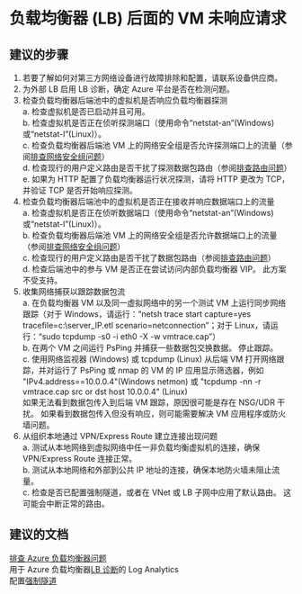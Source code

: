 <properties
    pageTitle="VMs behind Load Balancer (LB) not responding to requests"
    description="负载均衡器 (LB) 后面的 VM 未响应请求"
    service="microsoft.network"
    resource="loadbalancers"
    authors="radwiv"
    displayOrder="2"
    selfHelpType="resource"
    supportTopicIds=""
    resourceTags=""
    productPesIds=""
    cloudEnvironments="public"
/>


# <a name="vms-behind-load-balancer-lb-not-responding-to-requests"></a>负载均衡器 (LB) 后面的 VM 未响应请求

## <a name="recommended-steps"></a>**建议的步骤**
1. 若要了解如何对第三方网络设备进行故障排除和配置，请联系设备供应商。 
2. 为外部 LB 启用 LB 诊断，确定 Azure 平台是否在检测问题。 
3. 检查负载均衡器后端池中的虚拟机是否响应负载均衡器探测<br>
    a. 检查虚拟机是否已启动并且可用。<br>
    b. 检查虚拟机是否正在侦听探测端口（使用命令“netstat-an”(Windows) 或“netstat-l”(Linux)）。<br>
    c. 检查负载均衡器后端池 VM 上的网络安全组是否允许探测端口上的流量（参阅[排查网络安全组问题](https://docs.microsoft.com/azure/virtual-network/virtual-network-nsg-troubleshoot-portal)）<br>
    d. 检查现行的用户定义路由是否干扰了探测数据包路由（参阅[排查路由问题](https://docs.microsoft.com/azure/virtual-network/virtual-network-routes-troubleshoot-portal)）<br>
    e. 如果为 HTTP 配置了负载均衡器运行状况探测，请将 HTTP 更改为 TCP，并验证 TCP 是否开始响应探测。<br> 
4. 检查负载均衡器后端池中的虚拟机是否正在接收并响应数据端口上的流量<br>
    a. 检查虚拟机是否正在侦听数据端口（使用命令“netstat-an”(Windows) 或“netstat-l”(Linux)）。<br>
    b. 检查负载均衡器后端池 VM 上的网络安全组是否允许数据端口上的流量（参阅[排查网络安全组问题](https://docs.microsoft.com/azure/virtual-network/virtual-network-nsg-troubleshoot-portal)）<br>
    c. 检查现行的用户定义路由是否干扰了数据包路由（参阅[排查路由问题](https://docs.microsoft.com/azure/virtual-network/virtual-network-routes-troubleshoot-portal)）<br>
    d. 检查后端池中的参与 VM 是否正在尝试访问内部负载均衡器 VIP。 此方案不受支持。<br>
5. 收集网络捕获以跟踪数据包流<br> 
    a. 在负载均衡器 VM 以及同一虚拟网络中的另一个测试 VM 上运行同步网络跟踪（对于 Windows，请运行：“netsh trace start capture=yes tracefile=c:\server_IP.etl scenario=netconnection”；对于 Linux，请运行：“sudo tcpdump -s0 -i eth0 -X -w vmtrace.cap”）<br>
    b. 在两个 VM 之间运行 PsPing 并捕获一些数据包交换数据。 停止跟踪。<br>
    c. 使用网络监视器 (Windows) 或 tcpdump (Linux) 从后端 VM 打开网络跟踪，并对运行了 PsPing 或 nmap 的 VM 的 IP 应用显示筛选器，例如 "IPv4.address==10.0.0.4"(Windows netmon) 或 "tcpdump -nn -r vmtrace.cap src or dst host 10.0.0.4" (Linux)<br>
   如果无法看到数据包传入到后端 VM 跟踪，原因很可能是存在 NSG/UDR 干扰。 如果看到数据包传入但没有响应，则可能需要解决 VM 应用程序或防火墙问题。<br>
6. 从组织本地通过 VPN/Express Route 建立连接出现问题<br>
    a. 测试从本地网络到虚拟网络中任一非负载均衡虚拟机的连接，确保 VPN/Express Route 连接正常。<br>
    b. 测试从本地网络和外部到公共 IP 地址的连接，确保本地防火墙未阻止流量。<br>
    c. 检查是否已配置强制隧道，或者在 VNet 或 LB 子网中应用了默认路由。 这可能会中断正常的路由。<br>

## <a name="recommended-documents"></a>**建议的文档**
[排查 Azure 负载均衡器问题](https://docs.microsoft.com/azure/load-balancer/load-balancer-troubleshoot)<br>
用于 Azure 负载均衡器[LB 诊断](https://docs.microsoft.com/azure/load-balancer/load-balancer-monitor-log)的 Log Analytics<br>
配置[强制隧道](https://docs.microsoft.com/azure/vpn-gateway/vpn-gateway-forced-tunneling-rm)

